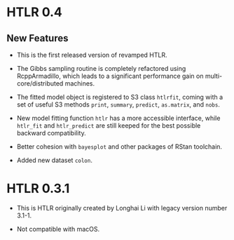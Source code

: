 # HTLR 0.4

## New Features

* This is the first released version of revamped HTLR.

* The Gibbs sampling routine is completely refactored using RcppArmadillo, which leads to a significant performance gain on multi-core/distributed machines.  

* The fitted model object is registered to S3 class `htlrfit`, coming with a set of useful S3 methods `print`, `summary`, `predict`, `as.matrix`, and `nobs`.   

* New model fitting function `htlr` has a more accessible interface, while `htlr_fit` and `htlr_predict` are still keeped for the best possible backward compatibility.

* Better cohesion with `bayesplot` and other packages of RStan toolchain.

* Added new dataset `colon`. 

# HTLR 0.3.1

* This is HTLR originally created by Longhai Li with legacy version number 3.1-1.

* Not compatible with macOS. 
